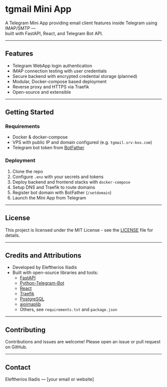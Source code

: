 # tgmail Mini App

A Telegram Mini App providing email client features inside Telegram using IMAP/SMTP —  
built with FastAPI, React, and Telegram Bot API.

---

## Features

- Telegram WebApp login authentication  
- IMAP connection testing with user credentials  
- Secure backend with encrypted credential storage (planned)  
- Modular, Docker-compose based deployment  
- Reverse proxy and HTTPS via Traefik  
- Open-source and extensible  

---

## Getting Started

### Requirements

- Docker & docker-compose  
- VPS with public IP and domain configured (e.g. `tgmail.srv-box.com`)  
- Telegram bot token from [BotFather](https://t.me/BotFather)  

### Deployment

1. Clone the repo  
2. Configure `.env` with your secrets and tokens  
3. Deploy backend and frontend stacks with `docker-compose`  
4. Setup DNS and Traefik to route domains  
5. Register bot domain with BotFather (`/setdomain`)  
6. Launch the Mini App from Telegram  

---

## License

This project is licensed under the MIT License - see the [LICENSE](LICENSE) file for details.

---

## Credits and Attributions

- Developed by Eleftherios Iliadis  
- Built with open-source libraries and tools:
  - [FastAPI](https://fastapi.tiangolo.com/)  
  - [Python-Telegram-Bot](https://github.com/python-telegram-bot/python-telegram-bot)  
  - [React](https://reactjs.org/)  
  - [Traefik](https://traefik.io/)  
  - [PostgreSQL](https://www.postgresql.org/)  
  - [aioimaplib](https://github.com/fox-it/aioimaplib)  
  - Others, see `requirements.txt` and `package.json`  

---

## Contributing

Contributions and issues are welcome! Please open an issue or pull request on GitHub.

---

## Contact

Eleftherios Iliadis — [your email or website]  
